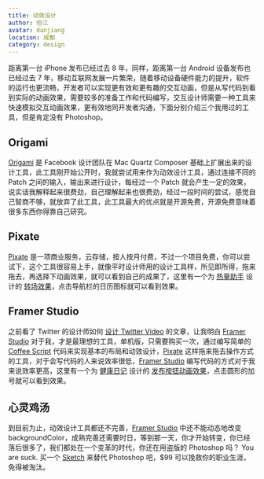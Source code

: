 ```yaml
---
title: 动效设计 
author: 但江
avatar: danjiang
location: 成都 
category: design
---
```


距离第一台 iPhone 发布已经过去 8 年，同样，距离第一台 Android 设备发布也已经过去 7 年，移动互联网发展一片繁荣，随着移动设备硬件能力的提升，软件的运行也更流畅，开发者可以实现更有效和更有趣的交互动画，但是从写代码到看到实际的动画效果，需要较多的准备工作和代码编写，交互设计师需要一种工具来快速模拟交互动画效果，更有效地同开发者沟通，下面分别介绍三个我用过的工具，但是肯定没有 Photoshop。

## Origami

[Origami][1] 是 Facebook 设计团队在 Mac Quartz Composer 基础上扩展出来的设计工具，此工具刚开始公开时，我就尝试用来作为动效设计工具，通过连接不同的 Patch 之间的输入，输出来进行设计，每经过一个 Patch 就会产生一定的效果，说实话我解释起来很费劲，自己理解起来也很费劲，经过一段时间的尝试，感觉自己智商不够，就放弃了此工具，此工具最大的优点就是开源免费，开源免费意味着很多东西你得靠自己研究。

## Pixate

[Pixate][2] 是一项商业服务，云存储，按人按月付费，不过一个项目免费，你可以尝试下，这个工具很容易上手，就像平时设计师用的设计工具样，所见即所得，拖来拖去，再选择下动画效果，就可以看到自己的成果了，这里有一个为 [热量助手][3] 设计的 [转场效果][4]，点击导航栏的日历图标就可以看到效果。

## Framer Studio

之前看了 Twitter 的设计师如何 [设计 Twitter Video][8] 的文章，让我明白 [Framer Studio][5] 对于我，才是最理想的工具，单机版，只需要购买一次，通过编写简单的 [Coffee Script][6] 代码来实现基本的布局和动效设计，[Pixate][2] 这样拖来拖去操作方式的工具，对于会写代码的人来说效率很低，[Framer Studio][5] 编写代码的方式对于我来说效率更高，这里有一个为 [健康日记][9] 设计的 [发布按钮动画效果][10]，点击圆形的加号就可以看到效果。

## 心灵鸡汤

到目前为止，动效设计工具都还不完善，[Framer Studio][5] 中还不能动态地改变 backgroundColor，成熟完善还需要时日，等到那一天，你才开始转变，你已经落后很多了，我们都处在一个变革的时代，你还在用盗版的 Photoshop 吗？ You are suck. 买一个 [Sketch][7] 来替代 Photoshop 吧，$99 可以挽救你的职业生涯，免得被淘汰。

[1]: https://facebook.github.io/origami/
[2]: http://www.pixate.com
[3]: http://danthought.com/calorie
[4]: http://pixt.io/p153a1030f92d
[5]: http://framerjs.com
[6]: http://coffeescript.org
[7]: http://bohemiancoding.com/sketch/
[8]: http://paulstamatiou.com/twitter-video/
[9]: http://danthought.com/health
[10]: http://share.framerjs.com/te7fp470scpf/
